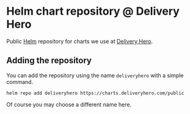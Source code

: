 # Helm chart repository @ Delivery Hero

Public [Helm](https://helm.sh/) repository for charts we use at [Delivery Hero](https://www.deliveryhero.com/).

## Adding the repository

You can add the repository using the name `deliveryhero` with a simple command.

```
helm repo add deliveryhero https://charts.deliveryhero.com/public
```

Of course you may choose a different name here.
